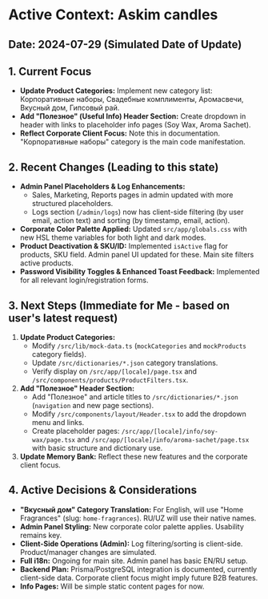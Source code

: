 
# Active Context: Askim candles

## Date: 2024-07-29 (Simulated Date of Update)

## 1. Current Focus
*   **Update Product Categories:** Implement new category list: Корпоративные наборы, Свадебные комплименты, Аромасвечи, Вкусный дом, Гипсовый рай.
*   **Add "Полезное" (Useful Info) Header Section:** Create dropdown in header with links to placeholder info pages (Soy Wax, Aroma Sachet).
*   **Reflect Corporate Client Focus:** Note this in documentation. "Корпоративные наборы" category is the main code manifestation.

## 2. Recent Changes (Leading to this state)
*   **Admin Panel Placeholders & Log Enhancements:**
    *   Sales, Marketing, Reports pages in admin updated with more structured placeholders.
    *   Logs section (`/admin/logs`) now has client-side filtering (by user email, action text) and sorting (by timestamp, email, action).
*   **Corporate Color Palette Applied:** Updated `src/app/globals.css` with new HSL theme variables for both light and dark modes.
*   **Product Deactivation & SKU/ID:** Implemented `isActive` flag for products, SKU field. Admin panel UI updated for these. Main site filters active products.
*   **Password Visibility Toggles & Enhanced Toast Feedback:** Implemented for all relevant login/registration forms.

## 3. Next Steps (Immediate for Me - based on user's latest request)
1.  **Update Product Categories:**
    *   Modify `/src/lib/mock-data.ts` (`mockCategories` and `mockProducts` category fields).
    *   Update `/src/dictionaries/*.json` category translations.
    *   Verify display on `/src/app/[locale]/page.tsx` and `/src/components/products/ProductFilters.tsx`.
2.  **Add "Полезное" Header Section:**
    *   Add "Полезное" and article titles to `/src/dictionaries/*.json` (`navigation` and new page sections).
    *   Modify `/src/components/layout/Header.tsx` to add the dropdown menu and links.
    *   Create placeholder pages: `/src/app/[locale]/info/soy-wax/page.tsx` and `/src/app/[locale]/info/aroma-sachet/page.tsx` with basic structure and dictionary use.
3.  **Update Memory Bank:** Reflect these new features and the corporate client focus.

## 4. Active Decisions & Considerations
*   **"Вкусный дом" Category Translation:** For English, will use "Home Fragrances" (slug: `home-fragrances`). RU/UZ will use their native names.
*   **Admin Panel Styling:** New corporate color palette applies. Usability remains key.
*   **Client-Side Operations (Admin):** Log filtering/sorting is client-side. Product/manager changes are simulated.
*   **Full i18n:** Ongoing for main site. Admin panel has basic EN/RU setup.
*   **Backend Plan:** Prisma/PostgreSQL integration is documented, currently client-side data. Corporate client focus might imply future B2B features.
*   **Info Pages:** Will be simple static content pages for now.


    